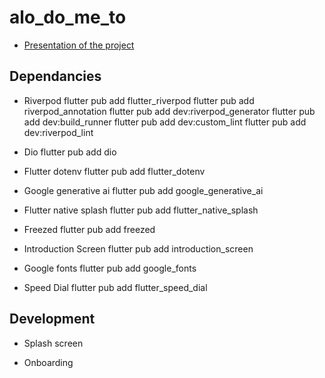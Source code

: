 # alo_do_me_to

- [Presentation of the project](https://lablab.ai/event/benin-multimodal-ai-hackathon/aida/al%C9%94-do-m%C9%9B-t%C9%94-assistant-vocal-multifonctionnel)

## Dependancies

- Riverpod
    flutter pub add flutter_riverpod
    flutter pub add riverpod_annotation
    flutter pub add dev:riverpod_generator
    flutter pub add dev:build_runner
    flutter pub add dev:custom_lint
    flutter pub add dev:riverpod_lint

- Dio
    flutter pub add dio

- Flutter dotenv
    flutter pub add flutter_dotenv

- Google generative ai
    flutter pub add google_generative_ai

- Flutter native splash
    flutter pub add flutter_native_splash

- Freezed
    flutter pub add freezed

- Introduction Screen
    flutter pub add introduction_screen

- Google fonts
    flutter pub add google_fonts

- Speed Dial
    flutter pub add flutter_speed_dial

## Development

- Splash screen

- Onboarding

<!-- This project is a starting point for a Flutter application.

A few resources to get you started if this is your first Flutter project:

- [Lab: Write your first Flutter app](https://docs.flutter.dev/get-started/codelab)
- [Cookbook: Useful Flutter samples](https://docs.flutter.dev/cookbook)

For help getting started with Flutter development, view the
[online documentation](https://docs.flutter.dev/), which offers tutorials,
samples, guidance on mobile development, and a full API reference. -->
